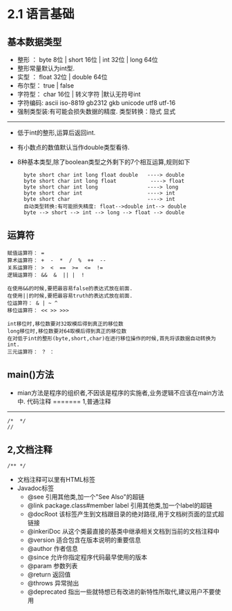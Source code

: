 2.1 语言基础
============
基本数据类型
-------------------
* 整形  ： byte 8位   | short 16位  | int 32位 | long 64位
* 整形常量默认为int型.
* 实型  ： float 32位 | double 64位
* 布尔型： true 	    | false
* 字符型： char 16位  | 转义字符 |默认无符号int
* 字符编码: ascii iso-8819 gb2312 gkb unicode utf8 utf-16
* 强制类型装:有可能会损失数据的精度.
类型转换：隐式  显式
-------------------
* 低于int的整形,运算后返回int.
* 有小数点的数值默认当作double类型看待.
* 8种基本类型,除了boolean类型之外剩下的7个相互运算,规则如下

		byte short char int long float double	----> double
		byte short char int long float			 ----> float	
		byte short char int long 				----> long
		byte short char int 					----> int
		byte short char 						----> int
		自动类型转换:有可能损失精度: float-->double int--> double
		byte --> short --> int --> long --> float --> double
运算符
------
	赋值运算符： =
	算术运算符： +  -  *  /  %  ++  --
	关系运算符： >  <  ==  >=  <=  !=
	逻辑运算符： &&  &  || |  !
	
	在使用&&的时候,要把最容易false的表达式放在前面.	
	在使用||的时候,要把最容易truth的表达式放在前面.
	位运算符： & | ~ ^
	移位运算符： << >> >>>
	
	int移位时,移位数要对32取模后得到真正的移位数
	long移位时,移位数要对64取模后得到真正的移位数
	在对低于int的整形(byte,short,char)在进行移位操作的时候,首先将该数据自动转换为int.
	三元运算符： ？ ： 

main()方法
------------------------
* mian方法是程序的组织者,不因该是程序的实施者,业务逻辑不应该在main方法中.
代码注释
=======
1,普通注释  
--------
    /*  */
    //
2,文档注释
-----------
    /** */
* 文档注释可以里有HTML标签
* Javadoc标签 
	+ @see    引用其他类,加一个"See Also"的超链
	+ @link	package.class#member label  引用其他类,加一个label的超链
	+ @docRoot 该标签产生到文档跟目录的绝对路径,用于文档树页面的显式超链接
	+ @inkeriDoc 从这个类最直接的基类中继承相关文档到当前的文档注释中
	+ @version  适合包含在版本说明的重要信息 
	+ @author   作者信息
	+ @since     允许你指定程序代码最早使用的版本
	+ @param      参数列表
	+ @return     返回值
	+ @throws      异常抛出
	+ @deprecated  指出一些就特想已有改进的新特性所取代,建议用户不要使用